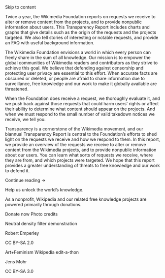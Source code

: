 Skip to content

Twice a year, the Wikimedia Foundation reports on requests we receive to alter or remove content from the projects, and to provide nonpublic information about users. This Transparency Report includes charts and graphs that give details such as the origin of the requests and the projects targeted. We also tell stories of interesting or notable requests, and provide an FAQ with useful background information.

The Wikimedia Foundation envisions a world in which every person can freely share in the sum of all knowledge. Our mission is to empower the global communities of Wikimedia readers and contributors as they strive to achieve this goal. We believe that defending against censorship and protecting user privacy are essential to this effort. When accurate facts are obscured or deleted, or people are afraid to share information due to surveillance, free knowledge and our work to make it globally available are threatened.

When the Foundation does receive a request, we thoroughly evaluate it, and we push back against those requests that could harm users’ rights or affect their ability to determine what content should appear on the projects. And when we must respond to the small number of valid takedown notices we receive, we tell you.

Transparency is a cornerstone of the Wikimedia movement, and our biannual Transparency Report is central to the Foundation’s efforts to shed light on the requests we receive and how we respond to them. In this report, we provide an overview of the requests we receive to alter or remove content from the Wikimedia projects, and to provide nonpublic information about our users. You can learn what sorts of requests we receive, where they are from, and which projects were targeted. We hope that this report provides a greater understanding of threats to free knowledge and our work to defend it.

Continue reading →

Help us unlock the world’s knowledge.

As a nonprofit, Wikipedia and our related free knowledge projects are powered primarily through donations.

Donate now
Photo credits

Neutral density filter demonstration

Robert Emperley

CC BY-SA 2.0

Art+Feminism Wikipedia edit-a-thon

Jens Mohr

CC BY-SA 3.0